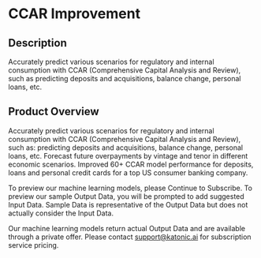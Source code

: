 # CCAR Improvement

## Description
Accurately predict various scenarios for regulatory and internal consumption with CCAR (Comprehensive Capital Analysis and Review), such as predicting deposits and acquisitions, balance change, personal loans, etc.

## Product Overview
Accurately predict various scenarios for regulatory and internal consumption with CCAR (Comprehensive Capital Analysis and Review), such as: predicting deposits and acquisitions, balance change, personal loans, etc. Forecast future overpayments by vintage and tenor in different economic scenarios. Improved 60+ CCAR model performance for deposits, loans and personal credit cards for a top US consumer banking company.

To preview our machine learning models, please Continue to Subscribe. To preview our sample Output Data, you will be prompted to add suggested Input Data. Sample Data is representative of the Output Data but does not actually consider the Input Data.

Our machine learning models return actual Output Data and are available through a private offer. Please contact support@katonic.ai for subscription service pricing.

